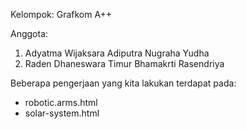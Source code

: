 Kelompok: Grafkom A++


Anggota:
1. Adyatma Wijaksara Adiputra Nugraha Yudha
2. Raden Dhaneswara Timur Bhamakrti Rasendriya

Beberapa pengerjaan yang kita lakukan terdapat pada:
- robotic.arms.html
- solar-system.html

